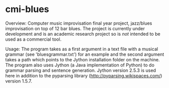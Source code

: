 cmi-blues
=========

Overview: Computer music improvisation final year project, jazz/blues improvisation on top of 12 bar blues.
The project is currently under development and is an academic research project so is *not* intended to be used as a commercial tool.

Usage: The program takes as a first argument in a text file with a musical grammar (see 'bluesgrammar.txt') for an example and 
the second argument takes a path which points to the Jython installation folder on the machine.
The program also uses Jython (a Java implementation of Python) to do grammar parsing and sentence generation. 
Jython version 2.5.3 is used here in addition to the pyparsing library (http://pyparsing.wikispaces.com/) version 1.5.7.
